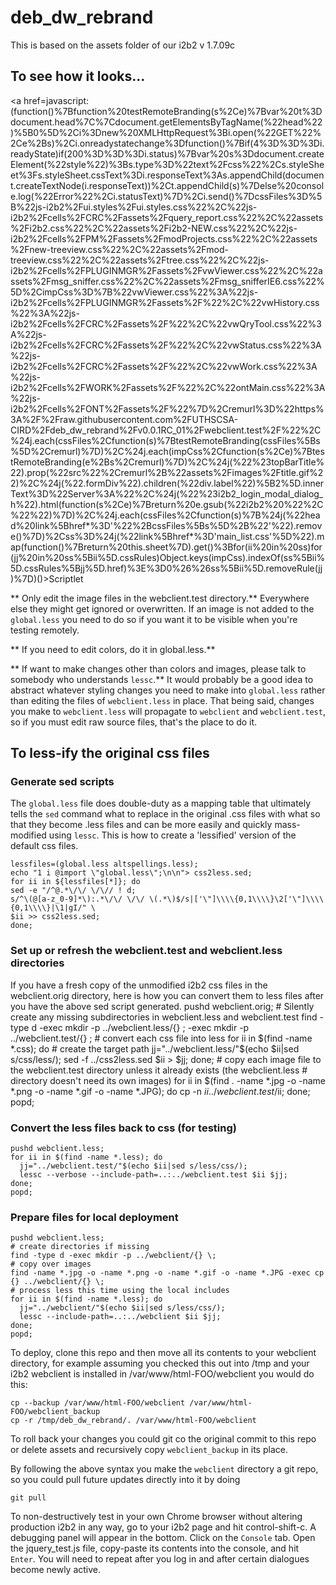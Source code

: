 # deb_dw_rebrand

This is based on the assets folder of our i2b2 v 1.7.09c

## To see how it looks...

<a href=javascript:(function()%7Bfunction%20testRemoteBranding(s%2Ce)%7Bvar%20t%3Ddocument.head%7C%7Cdocument.getElementsByTagName(%22head%22)%5B0%5D%2Ci%3Dnew%20XMLHttpRequest%3Bi.open(%22GET%22%2Ce%2Bs)%2Ci.onreadystatechange%3Dfunction()%7Bif(4%3D%3D%3Di.readyState)if(200%3D%3D%3Di.status)%7Bvar%20s%3Ddocument.createElement(%22style%22)%3Bs.type%3D%22text%2Fcss%22%2Cs.styleSheet%3Fs.styleSheet.cssText%3Di.responseText%3As.appendChild(document.createTextNode(i.responseText))%2Ct.appendChild(s)%7Delse%20console.log(%22Error%22%2Ci.statusText)%7D%2Ci.send()%7DcssFiles%3D%5B%22js-i2b2%2Fui.styles%2Fui.styles.css%22%2C%22js-i2b2%2Fcells%2FCRC%2Fassets%2Fquery_report.css%22%2C%22assets%2Fi2b2.css%22%2C%22assets%2Fi2b2-NEW.css%22%2C%22js-i2b2%2Fcells%2FPM%2Fassets%2FmodProjects.css%22%2C%22assets%2Fnew-treeview.css%22%2C%22assets%2Fmod-treeview.css%22%2C%22assets%2Ftree.css%22%2C%22js-i2b2%2Fcells%2FPLUGINMGR%2Fassets%2FvwViewer.css%22%2C%22assets%2Fmsg_sniffer.css%22%2C%22assets%2Fmsg_snifferIE6.css%22%5D%2CimpCss%3D%7B%22vwViewer.css%22%3A%22js-i2b2%2Fcells%2FPLUGINMGR%2Fassets%2F%22%2C%22vwHistory.css%22%3A%22js-i2b2%2Fcells%2FCRC%2Fassets%2F%22%2C%22vwQryTool.css%22%3A%22js-i2b2%2Fcells%2FCRC%2Fassets%2F%22%2C%22vwStatus.css%22%3A%22js-i2b2%2Fcells%2FCRC%2Fassets%2F%22%2C%22vwWork.css%22%3A%22js-i2b2%2Fcells%2FWORK%2Fassets%2F%22%2C%22ontMain.css%22%3A%22js-i2b2%2Fcells%2FONT%2Fassets%2F%22%7D%2Cremurl%3D%22https%3A%2F%2Fraw.githubusercontent.com%2FUTHSCSA-CIRD%2Fdeb_dw_rebrand%2Fv0.0.1RC_01%2Fwebclient.test%2F%22%2C%24j.each(cssFiles%2Cfunction(s)%7BtestRemoteBranding(cssFiles%5Bs%5D%2Cremurl)%7D)%2C%24j.each(impCss%2Cfunction(s%2Ce)%7BtestRemoteBranding(e%2Bs%2Cremurl)%7D)%2C%24j(%22%23topBarTitle%22).prop(%22src%22%2Cremurl%2B%22assets%2Fimages%2Ftitle.gif%22)%2C%24j(%22.formDiv%22).children(%22div.label%22)%5B2%5D.innerText%3D%22Server%3A%22%2C%24j(%22%23i2b2_login_modal_dialog_h%22).html(function(s%2Ce)%7Breturn%20e.gsub(%22i2b2%20%22%2C%22%22)%7D)%2C%24j.each(cssFiles%2Cfunction(s)%7B%24j(%22head%20link%5Bhref*%3D'%22%2BcssFiles%5Bs%5D%2B%22'%22).remove()%7D)%2Css%3D%24j(%22link%5Bhref*%3D'main_list.css'%5D%22).map(function()%7Breturn%20this.sheet%7D).get()%3Bfor(ii%20in%20ss)for(jj%20in%20ss%5Bii%5D.cssRules)Object.keys(impCss).indexOf(ss%5Bii%5D.cssRules%5Bjj%5D.href)%3E%3D0%26%26ss%5Bii%5D.removeRule(jj)%7D)()>Scriptlet</a>


** Only edit the image files in the webclient.test directory.** 
Everywhere else they might get ignored or overwritten. If an image is not added to the `global.less`
you need to do so if you want it to be visible when you're testing remotely.

** If you need to edit colors, do it in global.less.**

** If want to make changes other than colors and images, please talk to somebody who understands `lessc`.**
It would probably be a good idea to abstract whatever styling changes you need to make into `global.less` rather
than editing the files of `webclient.less` in place. That being said, changes you make to `webclient.less` will
propagate to `webclient` and `webclient.test`, so if you must edit raw source files, that's the place to do it.

## To less-ify the original css files

### Generate sed scripts

The `global.less` file does double-duty as a mapping table that ultimately tells the `sed` command what to replace in the original .css files with what so that they become .less files and can be more easily and quickly mass-modified using `lessc`. This is how to create a 'lessified' version of the default css files.

    lessfiles=(global.less altspellings.less);
    echo "1 i @import \"global.less\";\n\n"> css2less.sed;
    for ii in ${lessfiles[*]}; do
    sed -e "/^@.*\/\/ \/\// ! d;
    s/^\(@[a-z_0-9]*\):.*\/\/ \/\/ \(.*\)$/s|['\"]\\\\{0,1\\\\}\2['\"]\\\\{0,1\\\\}|\1|gI/" \
    $ii >> css2less.sed;
    done;
    
### Set up or refresh the webclient.test and webclient.less directories
    
If you have a fresh copy of the unmodified i2b2 css files in the webclient.orig directory, here is how you can convert them to less files after you have the above sed script generated.
    pushd webclient.orig;
    # Silently create any missing subdirectories in webclient.less and webclient.test
    find -type d -exec mkdir -p ../webclient.less/{} \; -exec mkdir -p ../webclient.test/{} \;
    # convert each css file into less
    for ii in $(find -name *.css); do 
      # create the target path
      jj="../webclient.less/"$(echo $ii|sed s/css/less/); 
      sed -f ../css2less.sed $ii > $jj; 
    done;
    # copy each image file to the webclient.test directory unless it already exists (the webclient.less
    # directory doesn't need its own images)
    for ii in $(find . -name *.jpg -o -name *.png -o -name *.gif -o -name *.JPG); do 
      cp -n $ii ../webclient.test/$ii;
    done;
    popd;

### Convert the less files back to css (for testing)

    pushd webclient.less;
    for ii in $(find -name *.less); do 
      jj="../webclient.test/"$(echo $ii|sed s/less/css/);
      lessc --verbose --include-path=..:../webclient.test $ii $jj;
    done;
    popd;

### Prepare files for local deployment

    pushd webclient.less;
    # create directories if missing
    find -type d -exec mkdir -p ../webclient/{} \;
    # copy over images
    find -name *.jpg -o -name *.png -o -name *.gif -o -name *.JPG -exec cp {} ../webclient/{} \;
    # process less this time using the local includes
    for ii in $(find -name *.less); do 
      jj="../webclient/"$(echo $ii|sed s/less/css/);
      lessc --include-path=..:../webclient $ii $jj;
    done;
    popd;

To deploy, clone this repo and then move all its contents to your webclient directory, for example assuming you checked this out into /tmp
and your i2b2 webclient is installed in /var/www/html-FOO/webclient you would do this:

    cp --backup /var/www/html-FOO/webclient /var/www/html-FOO/webclient_backup
    cp -r /tmp/deb_dw_rebrand/. /var/www/html-FOO/webclient

To roll back your changes you could git co the original commit to this repo or delete assets and recursively copy `webclient_backup` in its place. 

By following the above syntax you make the `webclient` directory a git repo, so you could pull future updates directly into it by doing 

    git pull

To non-destructively test in your own Chrome browser without altering production i2b2 in any way, go to your i2b2 page and hit control-shift-c. A debugging panel will appear in the bottom. Click on the `Console` tab. Open the jquery_test.js file, copy-paste its contents into the console, and hit `Enter`. You will need to repeat after you log in and after certain dialogues become newly active.

